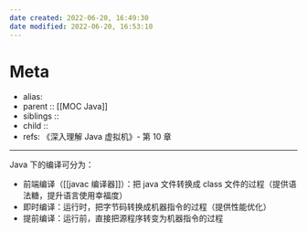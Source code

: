 ```yaml
---
date created: 2022-06-20, 16:49:30
date modified: 2022-06-20, 16:53:10
---
```


# Meta

- alias:
- parent :: [[MOC Java]]
- siblings ::
- child ::
- refs: 《深入理解 Java 虚拟机》- 第 10 章

---

Java 下的编译可分为：

- 前端编译（[[javac 编译器]]）：把 java 文件转换成 class 文件的过程（提供语法糖，提升语言使用幸福度）
- 即时编译：运行时，把字节码转换成机器指令的过程（提供性能优化）
- 提前编译：运行前，直接把源程序转变为机器指令的过程
